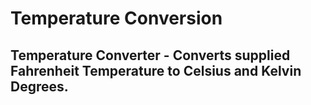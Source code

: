 # Temperature Conversion
## Temperature Converter - Converts supplied Fahrenheit Temperature to Celsius and Kelvin Degrees.
